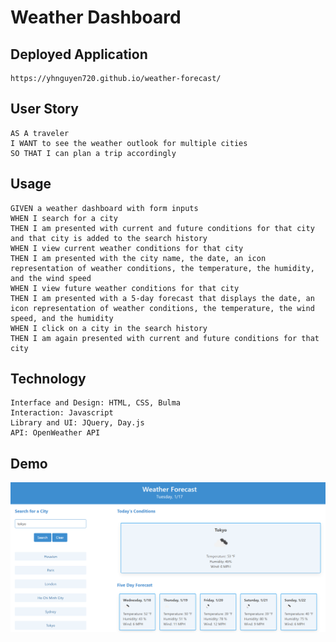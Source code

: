 # Weather Dashboard

## Deployed Application

```
https://yhnguyen720.github.io/weather-forecast/
```


## User Story

```
AS A traveler
I WANT to see the weather outlook for multiple cities
SO THAT I can plan a trip accordingly
```

## Usage

```
GIVEN a weather dashboard with form inputs
WHEN I search for a city
THEN I am presented with current and future conditions for that city and that city is added to the search history
WHEN I view current weather conditions for that city
THEN I am presented with the city name, the date, an icon representation of weather conditions, the temperature, the humidity, and the wind speed
WHEN I view future weather conditions for that city
THEN I am presented with a 5-day forecast that displays the date, an icon representation of weather conditions, the temperature, the wind speed, and the humidity
WHEN I click on a city in the search history
THEN I am again presented with current and future conditions for that city
```

## Technology

```
Interface and Design: HTML, CSS, Bulma
Interaction: Javascript
Library and UI: JQuery, Day.js
API: OpenWeather API
```

## Demo

![weather dashboard](./assets/images/weather_dashboard.png)

